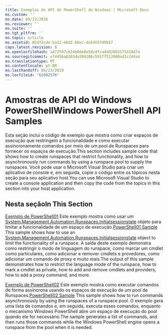 ```yaml
---
title: Exemplos de API do PowerShell do Windows | Microsoft Docs
ms.custom: ''
ms.date: 09/13/2016
ms.reviewer: ''
ms.suite: ''
ms.tgt_pltfrm: ''
ms.topic: article
ms.assetid: 82df2cde-ba12-46d2-b6ec-da5455fd9b57
caps.latest.revision: 8
ms.openlocfilehash: a472f07cb24b0de8e5dcdfcaddd2802575318d7a
ms.sourcegitcommit: e7445ba8203da304286c591ff513900ad1c244a4
ms.translationtype: MT
ms.contentlocale: pt-BR
ms.lasthandoff: 04/23/2019
ms.locfileid: "62082576"
---
```

# <a name="windows-powershell-api-samples"></a><span data-ttu-id="b6a46-102">Amostras de API do Windows PowerShell</span><span class="sxs-lookup"><span data-stu-id="b6a46-102">Windows PowerShell API Samples</span></span>

<span data-ttu-id="b6a46-103">Esta seção inclui o código de exemplo que mostra como criar espaços de execução que restringem a funcionalidade e como executar assincronamente comandos por meio de um pool de Runspaces para fornecer os espaços de execução.</span><span class="sxs-lookup"><span data-stu-id="b6a46-103">This section includes sample code that shows how to create runspaces that restrict functionality, and how to asynchronously run commands by using a runspace pool to supply the runspaces.</span></span> <span data-ttu-id="b6a46-104">Você pode usar o Microsoft Visual Studio para criar um aplicativo de console e, em seguida, copie o código entre os tópicos nesta seção para seu aplicativo host.</span><span class="sxs-lookup"><span data-stu-id="b6a46-104">You can use Microsoft Visual Studio to create a console application and then copy the code from the topics in this section into your host application.</span></span>

## <a name="in-this-section"></a><span data-ttu-id="b6a46-105">Nesta seção</span><span class="sxs-lookup"><span data-stu-id="b6a46-105">In This Section</span></span>

<span data-ttu-id="b6a46-106">[Exemplo de PowerShell01](./windows-powershell01-sample.md) Este exemplo mostra como usar um [System.Management.Automation.Runspaces.Initialsessionstate](/dotnet/api/System.Management.Automation.Runspaces.InitialSessionState) objeto para limitar a funcionalidade de um espaço de execução.</span><span class="sxs-lookup"><span data-stu-id="b6a46-106">[PowerShell01 Sample](./windows-powershell01-sample.md) This sample shows how to use an [System.Management.Automation.Runspaces.Initialsessionstate](/dotnet/api/System.Management.Automation.Runspaces.InitialSessionState) object to limit the functionality of a runspace.</span></span> <span data-ttu-id="b6a46-107">A saída deste exemplo demonstra como restringir o modo de linguagem do runspace, como marcar um cmdlet como particulares, como adicionar e remover cmdlets e provedores, como adicionar um comando de proxy e muito mais.</span><span class="sxs-lookup"><span data-stu-id="b6a46-107">The output of this sample demonstrates how to restrict the language mode of the runspace, how to mark a cmdlet as private, how to add and remove cmdlets and providers, how to add a proxy command, and more.</span></span>

<span data-ttu-id="b6a46-108">[Exemplo de PowerShell02](./windows-powershell02-sample.md) Este exemplo mostra como executar comandos de forma assíncrona usando os espaços de execução de um pool de Runspaces.</span><span class="sxs-lookup"><span data-stu-id="b6a46-108">[PowerShell02 Sample](./windows-powershell02-sample.md) This sample shows how to run commands asynchronously by using the runspaces of a runspace pool.</span></span> <span data-ttu-id="b6a46-109">O exemplo gera uma lista de comandos e, em seguida, executa esses comandos, enquanto o mecanismo Windows PowerShell abre um espaço de execução do pool quando ele for necessário.</span><span class="sxs-lookup"><span data-stu-id="b6a46-109">The sample generates a list of commands, and then runs those commands while the Windows PowerShell engine opens a runspace from the pool when it is needed.</span></span>